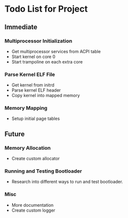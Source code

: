 # Todo List for Project

## Immediate

### Multiprocessor Initialization

* Get multiprocessor services from ACPI table
* Start kernel on core 0
* Start trampoline on each extra core

### Parse Kernel ELF File

* Get kernel from initrd
* Parse kernel ELF header
* Copy kernel into mapped memory

### Memory Mapping

* Setup initial page tables

## Future

### Memory Allocation

* Create custom allocator

### Running and Testing Bootloader

* Research into different ways to run and test bootloader.

### Misc

* More documentation
* Create custom logger
